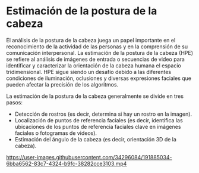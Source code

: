 # Estimación de la postura de la cabeza

El análisis de la postura de la cabeza juega un papel importante en el reconocimiento de la actividad de las personas y en la comprensión de su comunicación interpersonal. La estimación de la postura de la cabeza (HPE) se refiere al análisis de imágenes de entrada o secuencias de video para identificar y caracterizar la orientación de la cabeza humana el espacio tridimensional.  HPE sigue siendo un desafío debido a las diferentes condiciones de iluminación, oclusiones y diversas expresiones faciales que pueden afectar la precisión de los algoritmos.

La estimación de la postura de la cabeza generalmente se divide en tres pasos: 

- Detección de rostros (es decir, determina si hay un rostro en la imagen).
- Localización de puntos de referencia faciales (es decir, identifica las ubicaciones de los puntos de referencia faciales clave en imágenes faciales o fotogramas de videos).
- Estimación del ángulo de la cabeza (es decir, orientación 3D de la cabeza).


https://user-images.githubusercontent.com/34296084/191885034-6bba6562-83c7-4324-b9fc-38282cce3103.mp4


